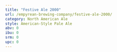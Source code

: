 ```yaml
---
title: "Festive Ale 2000"
url: /empyrean-brewing-company/festive-ale-2000/
category: North American Ale
style: American-Style Pale Ale
abv: 0
ibu: 0
srm: 0
upc: 0
---
```


